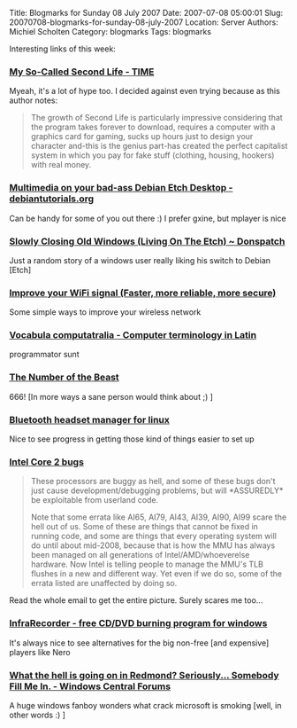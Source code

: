 Title: Blogmarks for Sunday 08 July 2007
Date: 2007-07-08 05:00:01
Slug: 20070708-blogmarks-for-sunday-08-july-2007
Location: Server
Authors: Michiel Scholten
Category: blogmarks
Tags: blogmarks

<p>Interesting links of this week:</p>
<h3><a href="http://www.time.com/time/magazine/article/0,9171,1570708,00.html">My So-Called Second Life - TIME</a></h3>
<p>Myeah, it's a lot of hype too. I decided against even trying because as this author notes:</p>

<blockquote><p>The growth of Second Life is particularly impressive considering that the program takes forever to download, requires a computer with a graphics card for gaming, sucks up hours just to design your character and-this is the genius part-has created the perfect capitalist system in which you pay for fake stuff (clothing, housing, hookers) with real money.</p></blockquote>
<h3><a href="http://www.debiantutorials.org/content/view/161/211/">Multimedia on your bad-ass Debian Etch Desktop - debiantutorials.org</a></h3>
<p>Can be handy for some of you out there :) I prefer gxine, but mplayer is nice</p>
<h3><a href="http://www.lockergnome.com/nexus/eldergeek/2007/06/20/slowly-closing-old-windows-living-on-the-etch/">Slowly Closing Old Windows (Living On The Etch) ~ Donspatch</a></h3>
<p>Just a random story of a windows user really liking his switch to Debian [Etch]</p>
<h3><a href="http://bloom.co.uk/improve_your_wifi_signal_faster_more_reliable_more_secure">Improve your WiFi signal (Faster, more reliable, more secure)</a></h3>
<p>Some simple ways to improve your wireless network</p>
<h3><a href="http://www.obta.uw.edu.pl/~draco/docs/voccomp.html">Vocabula computatralia - Computer terminology in Latin</a></h3>
<p>programmator sunt</p>
<h3><a href="http://users.aol.com/s6sj7gt/mike666.htm">The Number of the Beast</a></h3>
<p>666! [In more ways a sane person would think about ;) ]</p>
<h3><a href="http://www.stgraber.org/2007/05/20/gbtsco-already-release-02/">Bluetooth headset manager for linux</a></h3>
<p>Nice to see progress in getting those kind of things easier to set up</p>
<h3><a href="http://marc.info/?l=openbsd-misc&amp;m=118296441702631">Intel Core 2 bugs</a></h3>
<blockquote><p>These processors are buggy as hell, and some of these bugs don't just
cause development/debugging problems, but will *ASSUREDLY* be
exploitable from userland code.</p>
<p>Note that some errata like AI65, AI79, AI43, AI39, AI90, AI99 scare
the hell out of us.  Some of these are things that cannot be fixed in
running code, and some are things that every operating system will do
until about mid-2008, because that is how the MMU has always been
managed on all generations of Intel/AMD/whoeverelse hardware.  Now
Intel is telling people to manage the MMU's TLB flushes in a new and
different way.  Yet even if we do so, some of the errata listed are
unaffected by doing so.</p>
</blockquote>

<p>Read the whole email to get the entire picture. Surely scares me too...</p>
<h3><a href="http://infrarecorder.sourceforge.net/">InfraRecorder - free CD/DVD burning program for windows</a></h3>
<p>It's always nice to see alternatives for the big non-free [and expensive] players like Nero</p>
<h3><a href="http://forums.winxpcentral.com/showthread.php?t=21097">What the hell is going on in Redmond? Seriously... Somebody Fill Me In. - Windows Central Forums</a></h3>
<p>A huge windows fanboy wonders what crack microsoft is smoking [well, in other words :) ]</p>
